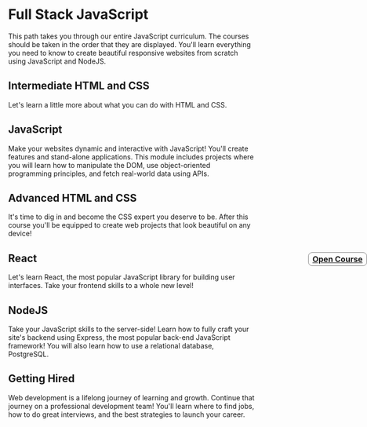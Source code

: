 # Full Stack JavaScript
This path takes you through our entire JavaScript curriculum. The courses should be taken in the order that they are displayed. You'll learn everything you need to know to create beautiful responsive websites from scratch using JavaScript and NodeJS.

## Intermediate HTML and CSS
Let's learn a little more about what you can do with HTML and CSS.

## JavaScript
Make your websites dynamic and interactive with JavaScript! You'll create features and stand-alone applications. This module includes projects where you will learn how to manipulate the DOM, use object-oriented programming principles, and fetch real-world data using APIs.

## Advanced HTML and CSS
It's time to dig in and become the CSS expert you deserve to be. After this course you'll be equipped to create web projects that look beautiful on any device!

## React <a href="/react/README.md" style="border: 1px solid gray; padding: 0.2rem 0.5rem; border-radius: 0.5rem; color: inherit; font-size: 1rem; position: absolute; right: 0;">Open Course</a>
Let's learn React, the most popular JavaScript library for building user interfaces. Take your frontend skills to a whole new level!

## NodeJS
Take your JavaScript skills to the server-side! Learn how to fully craft your site's backend using Express, the most popular back-end JavaScript framework! You will also learn how to use a relational database, PostgreSQL.

## Getting Hired
Web development is a lifelong journey of learning and growth. Continue that journey on a professional development team! You'll learn where to find jobs, how to do great interviews, and the best strategies to launch your career.